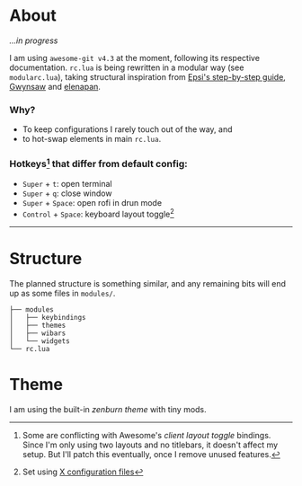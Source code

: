 # About

*...in progress*

I am using `awesome-git v4.3` at the moment, following its respective documentation.
`rc.lua` is being rewritten in a modular way (see `modularc.lua`), taking structural inspiration from
[Epsi's step-by-step guide](https://epsi-rns.github.io/desktop/2019/06/15/awesome-overview.html),
[Gwynsaw](https://github.com/Gwynsav/modular-awm-default/tree/master) and
[elenapan](https://github.com/elenapan/dotfiles/tree/master).

### Why?

- To keep configurations I rarely touch out of the way, and
- to hot-swap elements in main `rc.lua`.

### Hotkeys[^hotkeys] that differ from default config:

- `Super` + `t`: open terminal
- `Super` + `q`: close window
- `Super` + `Space`: open rofi in drun mode
- `Control` + `Space`: keyboard layout toggle[^kbd]

[^hotkeys]: Some are conflicting with Awesome's *client layout toggle* bindings.
    Since I'm only using two layouts and no titlebars, it doesn't affect my setup. But I'll patch this eventually,
    once I remove unused features.
[^kbd]: Set using [X configuration files](https://wiki.archlinux.org/title/Xorg/Keyboard_configuration#Using_X_configuration_files)

---

# Structure

The planned structure is something similar, and any remaining bits will end up as some files in `modules/`.

```
├── modules
│   ├── keybindings
│   ├── themes
│   ├── wibars
│   └── widgets
└── rc.lua
```

# Theme

I am using the built-in *zenburn theme* with tiny mods.
